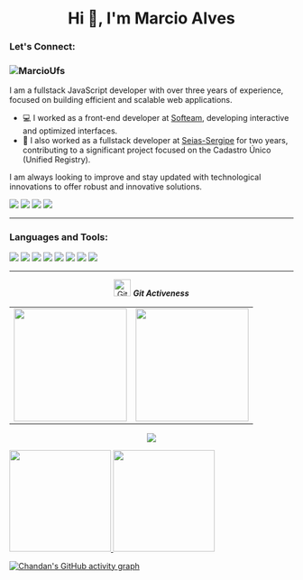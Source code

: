 

<h1 align="center">Hi 👋, I'm Marcio Alves</h1>

<h3 align="left">Let's Connect:</h3>
<h3 align="left"> <img src="https://komarev.com/ghpvc/?username=MarcioUfs&label=Profile%20views&color=0e75b6&style=flat" alt="MarcioUfs" /> </h3>

I am a fullstack JavaScript developer with over three years of experience, focused on building efficient and scalable web applications.

- 💻 I worked as a front-end developer at [Softeam](https://github.com/softeam-org), developing interactive and optimized interfaces.
- 🚀 I also worked as a fullstack developer at [Seias-Sergipe](https://github.com/seias-sergipe) for two years, contributing to a significant project focused on the Cadastro Único (Unified Registry).

I am always looking to improve and stay updated with technological innovations to offer robust and innovative solutions.

[![](https://img.shields.io/badge/-Marcio%20Alves-blue?style=for-the-badge&logo=Linkedin&logoColor=white&link=https://www.linkedin.com/in/marcio-alves-b0012098/)](https://www.linkedin.com/in/marcio-alves-b0012098/)
[![](https://img.shields.io/badge/Instagram-E4405F?style=for-the-badge&logo=instagram&logoColor=white)](https://www.instagram.com/marcio_dev/)
[![](https://img.shields.io/badge/-@MarcioUfs-%23181717?style=for-the-badge&logo=github)](https://github.com/MarcioUfs)
[![](https://img.shields.io/badge/My%20portfolio-75d41d?style=for-the-badge&logo=world)](https://marciosalves.com.br)

---

<!-- <img src="https://github.com/ArshErgon/ArshErgon/blob/main/assets/header/lineBar.png" width="100%" height="8px"/>
<div id="badges" align = "center">
   
  <a href="https://www.linkedin.com/in/marcio-alves-b0012098/" target="_blank">
    <img src="https://img.shields.io/badge/LinkedIn-blue?style=for-the-badge&logo=linkedin&logoColor=white" alt="LinkedIn Badge"/></a>
  <a href="https://www.linkedin.com/in/marcio-alves-b0012098/" target="_blank">
    <img src="https://img.shields.io/badge/LinkedIn-blue?style=for-the-badge&logo=linkedin&logoColor=white" alt="LinkedIn Badge"/></a>
  <a href="https://marciosalves.com.br/" target="_blank">
    <img src="https://img.shields.io/badge/portfolio-B9B3A6?style=for-the-badge&logo=world" alt="portfolio Badge"/>
  </a>
  <a href="#">
    <img src="https://img.shields.io/badge/LeetCode-1A1A1A?style=for-the-badge&logo=LeetCode" alt="gfg Badge"/>
  </a>
</div> -->



<h3 align="left">Languages and Tools:</h3>

<!-- [![](https://img.shields.io/badge/C--A8B9CC?style=for-the-badge&logo=C)](#) -->
<!-- [![](https://img.shields.io/badge/C++--00599C?style=for-the-badge&logo=C)](#)  -->
<!-- [![](https://img.shields.io/badge/Python--3776AB?style=for-the-badge&logo=Python)](#)  -->
[![](https://img.shields.io/badge/html--E34F26?style=for-the-badge&logo=HTML5)](#) 
[![](https://img.shields.io/badge/CSS--1572B6?style=for-the-badge&logo=CSS3)](#) 
[![](https://img.shields.io/badge/JavaScript--F7DF1E?style=for-the-badge&logo=JavaScript)](#) 
[![](https://img.shields.io/badge/Bootstrap--7952B3?style=for-the-badge&logo=Bootstrap)](#) 
[![](https://img.shields.io/badge/React--61DAFB?style=for-the-badge&logo=React)](#) 
[![](https://img.shields.io/badge/git--F05032?style=for-the-badge&logo=git)](#) 
[![](https://img.shields.io/badge/postgresql--1572B6?style=for-the-badge&logo=postgreSQL)](#) 
[![](https://img.shields.io/badge/nodejs--75d41d?style=for-the-badge&logo=nodedotjs)](#) 
<!-- [![](https://img.shields.io/badge/Django--092E20?style=for-the-badge&logo=Django)](#)  -->
<!-- [![](https://img.shields.io/badge/MySQL--4479A1?style=for-the-badge&logo=MySQL)](#)  -->
<!-- [![](https://img.shields.io/badge/Linux--FCC624?style=for-the-badge&logo=Linux)](#) -->



<hr>
<p align="center">
<img src="https://media.giphy.com/media/W5eoZHPpUx9sapR0eu/giphy.gif" width="30px" alt="Git"/>&nbsp;<i><b>Git Activeness</b></i></p>
 
<!-- <p><img align="left" src="https://github-readme-stats.vercel.app/api/top-langs?username=MarcioUfs&show_icons=true&locale=en&layout=compact&theme=gruvbox&include_all_commits=true&count_private=true" alt="ovi" /></p>
<p>
<img align="right" src="https://github-readme-stats.vercel.app/api?username=MarcioUfs&show_icons=true&locale=en&theme=gruvbox&include_all_commits=true&count_private=true" alt="ovi" width="410" /></p> -->

<table cellpadding="0">
  <tr style="padding: 0">
    <!-- GitHub Stats Card -->  
    <td valign="top"><img height="200" src="https://github-readme-stats.vercel.app/api?username=MarcioUfs&show_icons=true&theme=radical#gh-dark-mode-only"/></td>
    <!-- GitHub Top Language Card -->
    <td valign="top"><img height="200" src="https://github-readme-stats.vercel.app/api/top-langs/?username=MarcioUfs&layout=compact&theme=radical&custom_title=Languages"/></td>
  </tr>
</table>

<p align="center">
  <img src="https://github-readme-streak-stats.herokuapp.com?user=MarcioUfs&&theme=dark&show_icons=true)](https://git.io/streak-stats" /> 

<!-- <p align="center">
  <img src="https://capsule-render.vercel.app/api?type=waving&color=gradient&height=150&width=100%&section=footer"/>
</p> -->

<!-- [![Chandan's github activity graph](https://github-readme-activity-graph.cyclic.app/graph?username=MarcioUfs&theme=merko)](https://github.com/MarcioUfs/github-readme-activity-graph) -->

<div>
<a href="https://github.com/MarcioUfs">
<img loading="lazy" height="180em" src="https://github-readme-stats.vercel.app/api/top-langs/?username=MarcioUfs&layout=compact&langs_count=7&theme=dracula"/>
<img loading="lazy" height="180em" src="https://github-readme-stats.vercel.app/api?username=MarcioUfs&show_icons=true&theme=dracula&include_all_commits=true&count_private=true"/>
</div>

[![Chandan's GitHub activity graph](https://github-readme-activity-graph.vercel.app/graph?username=MarcioUfs&theme=high-contrast)](https://github.com/ashutosh00710/github-readme-activity-graph)


